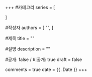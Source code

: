 +++
#카테고리
series = [

]

#작성자
authors = [
    "",
]

#제목
title = ""

#설명
description = ""

#공개: false / 비공개: true
draft = false

comments = true
date = {{ .Date }}
+++

<!-- 게시글 내용 -->